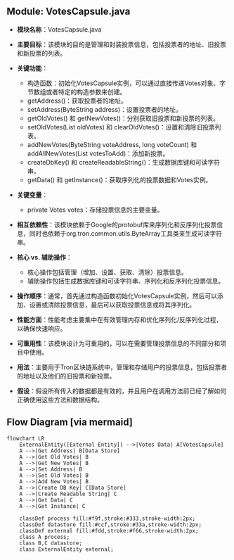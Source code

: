 ## Module: VotesCapsule.java
- **模块名称**：VotesCapsule.java

- **主要目标**：该模块的目的是管理和封装投票信息，包括投票者的地址、旧投票和新投票的列表。

- **关键功能**：
  - 构造函数：初始化VotesCapsule实例，可以通过直接传递Votes对象、字节数组或者特定的构造参数来创建。
  - getAddress()：获取投票者的地址。
  - setAddress(ByteString address)：设置投票者的地址。
  - getOldVotes() 和 getNewVotes()：分别获取旧投票和新投票的列表。
  - setOldVotes(List<Vote> oldVotes) 和 clearOldVotes()：设置和清除旧投票列表。
  - addNewVotes(ByteString voteAddress, long voteCount) 和 addAllNewVotes(List<Vote> votesToAdd)：添加新投票。
  - createDbKey() 和 createReadableString()：生成数据库键和可读字符串。
  - getData() 和 getInstance()：获取序列化的投票数据和Votes实例。

- **关键变量**：
  - private Votes votes：存储投票信息的主要变量。

- **相互依赖性**：该模块依赖于Google的protobuf库来序列化和反序列化投票信息，同时也依赖于org.tron.common.utils.ByteArray工具类来生成可读字符串。

- **核心 vs. 辅助操作**：
  - 核心操作包括管理（增加、设置、获取、清除）投票信息。
  - 辅助操作包括生成数据库键和可读字符串、序列化和反序列化投票信息。

- **操作顺序**：通常，首先通过构造函数初始化VotesCapsule实例，然后可以添加、设置或清除投票信息，最后可以获取投票信息或将其序列化。

- **性能方面**：性能考虑主要集中在有效管理内存和优化序列化/反序列化过程，以确保快速响应。

- **可重用性**：该模块设计为可重用的，可以在需要管理投票信息的不同部分和项目中使用。

- **用法**：主要用于Tron区块链系统中，管理和存储用户的投票信息，包括投票者的地址以及他们的旧投票和新投票。

- **假设**：假设所有传入的数据都是有效的，并且用户在调用方法前已经了解如何正确使用这些方法和数据结构。
## Flow Diagram [via mermaid]
```mermaid
flowchart LR
    ExternalEntity([External Entity]) -->|Votes Data| A[VotesCapsule]
    A -->|Get Address| B[Data Store]
    A -->|Get Old Votes| B
    A -->|Get New Votes| B
    A -->|Set Address| B
    A -->|Set Old Votes| B
    A -->|Add New Votes| B
    A -->|Create DB Key| C[Data Store]
    A -->|Create Readable String| C
    A -->|Get Data| C
    A -->|Get Instance| C

    classDef process fill:#f9f,stroke:#333,stroke-width:2px;
    classDef datastore fill:#ccf,stroke:#33a,stroke-width:2px;
    classDef external fill:#fdd,stroke:#f66,stroke-width:2px;
    class A process;
    class B,C datastore;
    class ExternalEntity external;
```
